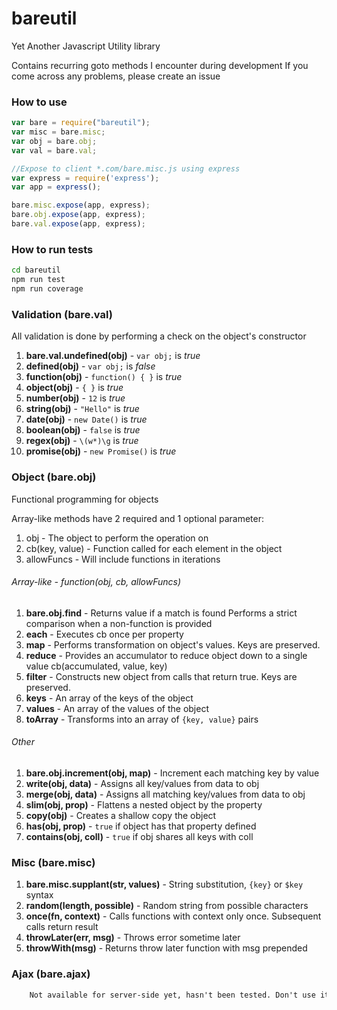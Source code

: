 # bareutil
Yet Another Javascript Utility library

Contains recurring goto methods I encounter during development
If you come across any problems, please create an issue

### How to use

```javascript
var bare = require("bareutil");
var misc = bare.misc;
var obj = bare.obj;
var val = bare.val;

//Expose to client *.com/bare.misc.js using express
var express = require('express');
var app = express();

bare.misc.expose(app, express);
bare.obj.expose(app, express);
bare.val.expose(app, express);
```

### How to run tests

```bash
cd bareutil
npm run test
npm run coverage
```

### Validation (bare.val)

All validation is done by performing a check on the object's constructor

 1. **bare.val.undefined(obj)** - `var obj;` is *true*
 2. **defined(obj)** - `var obj;` is *false*
 3. **function(obj)** - `function() { }` is *true*
 4. **object(obj)** - `{ }` is *true*
 5. **number(obj)** - `12` is *true*
 6. **string(obj)** - `"Hello"` is *true*
 7. **date(obj)** - `new Date()` is *true*
 8. **boolean(obj)** - `false` is *true*
 9. **regex(obj)** - `\(w*)\g` is *true*
 10. **promise(obj)** - `new Promise()` is *true*

### Object (bare.obj)

Functional programming for objects

Array-like methods have 2 required and 1 optional parameter:
 1. obj - The object to perform the operation on
 2. cb(key, value) - Function called for each element in the object
 3. allowFuncs - Will include functions in iterations

###### Array-like - function(obj, cb, allowFuncs)

 1. **bare.obj.find** - Returns value if a match is found
    Performs a strict comparison when a non-function is provided
 2. **each** - Executes cb once per property
 3. **map** - Performs transformation on object's values. Keys are preserved.
 4. **reduce** - Provides an accumulator to reduce object down to a single value
	cb(accumulated, value, key)
 5. **filter** - Constructs new object from calls that return true. Keys are preserved.
 6. **keys** - An array of the keys of the object
 7. **values** - An array of the values of the object
 8. **toArray** - Transforms into an array of `{key, value}` pairs

###### Other

 1. **bare.obj.increment(obj, map)** - Increment each matching key by value
 2. **write(obj, data)** - Assigns all key/values from data to obj
 3. **merge(obj, data)** - Assigns all matching key/values from data to obj
 4. **slim(obj, prop)** - Flattens a nested object by the property
 5. **copy(obj)** - Creates a shallow copy the object
 6. **has(obj, prop)** - `true` if object has that property defined
 7. **contains(obj, coll)** - `true` if obj shares all keys with coll

### Misc (bare.misc)

 1. **bare.misc.supplant(str, values)** - String substitution, `{key}` or `$key` syntax
 2. **random(length, possible)** - Random string from possible characters
 3. **once(fn, context)** - Calls functions with context only once. Subsequent calls return result
 4. **throwLater(err, msg)** - Throws error sometime later
 5. **throwWith(msg)** - Returns throw later function with msg prepended

### Ajax (bare.ajax)
```html
    Not available for server-side yet, hasn't been tested. Don't use it
```
